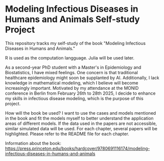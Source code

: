 # Modeling Infectious Diseases in Humans and Animals Self-study Project
This repository tracks my self-study of the book "Modeling Infectious Diseases in Humans and Animals." 

R is used as the computation langguage. Julia will be used later. 

As a second-year PhD student with a Master's in Epidemiology and Biostatistics, I have mixed feelings. One concern is that traditional healthcare epidemiology might soon be supplanted by AI. Additionally, I lack knowledge in mathematical modeling, which I believe will become increasingly important. Motivated by my attendance at the MONID conference in Berlin from February 26th to 28th 2025, I decide to enhance my skills in infectious disease modeling, which is the purpose of this project.

How will the book be used? I want to use the cases and models mentioned in the book and fit the models myself to better understand the application areas of different models. If the data used in the papers are not accessible, similar simulated data will be used. For each chapter, several papers will be highlighted. Please refer to the README file for each chapter.

Information about the book: https://press.princeton.edu/books/hardcover/9780691116174/modeling-infectious-diseases-in-humans-and-animals
